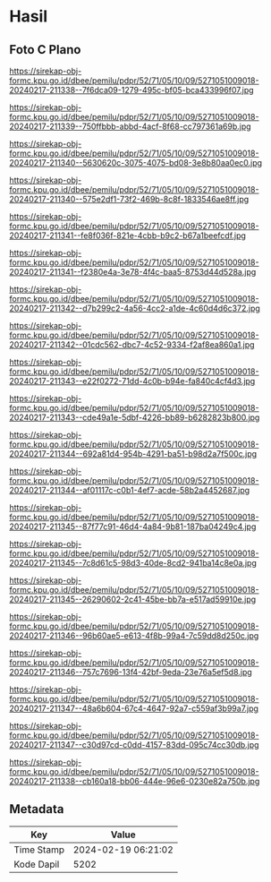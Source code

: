 # Hasil

## Foto C Plano

https://sirekap-obj-formc.kpu.go.id/dbee/pemilu/pdpr/52/71/05/10/09/5271051009018-20240217-211338--7f6dca09-1279-495c-bf05-bca433996f07.jpg

https://sirekap-obj-formc.kpu.go.id/dbee/pemilu/pdpr/52/71/05/10/09/5271051009018-20240217-211339--750ffbbb-abbd-4acf-8f68-cc797361a69b.jpg

https://sirekap-obj-formc.kpu.go.id/dbee/pemilu/pdpr/52/71/05/10/09/5271051009018-20240217-211340--5630620c-3075-4075-bd08-3e8b80aa0ec0.jpg

https://sirekap-obj-formc.kpu.go.id/dbee/pemilu/pdpr/52/71/05/10/09/5271051009018-20240217-211340--575e2df1-73f2-469b-8c8f-1833546ae8ff.jpg

https://sirekap-obj-formc.kpu.go.id/dbee/pemilu/pdpr/52/71/05/10/09/5271051009018-20240217-211341--fe8f036f-821e-4cbb-b9c2-b67a1beefcdf.jpg

https://sirekap-obj-formc.kpu.go.id/dbee/pemilu/pdpr/52/71/05/10/09/5271051009018-20240217-211341--f2380e4a-3e78-4f4c-baa5-8753d44d528a.jpg

https://sirekap-obj-formc.kpu.go.id/dbee/pemilu/pdpr/52/71/05/10/09/5271051009018-20240217-211342--d7b299c2-4a56-4cc2-a1de-4c60d4d6c372.jpg

https://sirekap-obj-formc.kpu.go.id/dbee/pemilu/pdpr/52/71/05/10/09/5271051009018-20240217-211342--01cdc562-dbc7-4c52-9334-f2af8ea860a1.jpg

https://sirekap-obj-formc.kpu.go.id/dbee/pemilu/pdpr/52/71/05/10/09/5271051009018-20240217-211343--e22f0272-71dd-4c0b-b94e-fa840c4cf4d3.jpg

https://sirekap-obj-formc.kpu.go.id/dbee/pemilu/pdpr/52/71/05/10/09/5271051009018-20240217-211343--cde49a1e-5dbf-4226-bb89-b6282823b800.jpg

https://sirekap-obj-formc.kpu.go.id/dbee/pemilu/pdpr/52/71/05/10/09/5271051009018-20240217-211344--692a81d4-954b-4291-ba51-b98d2a7f500c.jpg

https://sirekap-obj-formc.kpu.go.id/dbee/pemilu/pdpr/52/71/05/10/09/5271051009018-20240217-211344--af01117c-c0b1-4ef7-acde-58b2a4452687.jpg

https://sirekap-obj-formc.kpu.go.id/dbee/pemilu/pdpr/52/71/05/10/09/5271051009018-20240217-211345--87f77c91-46d4-4a84-9b81-187ba04249c4.jpg

https://sirekap-obj-formc.kpu.go.id/dbee/pemilu/pdpr/52/71/05/10/09/5271051009018-20240217-211345--7c8d61c5-98d3-40de-8cd2-941ba14c8e0a.jpg

https://sirekap-obj-formc.kpu.go.id/dbee/pemilu/pdpr/52/71/05/10/09/5271051009018-20240217-211345--26290602-2c41-45be-bb7a-e517ad59910e.jpg

https://sirekap-obj-formc.kpu.go.id/dbee/pemilu/pdpr/52/71/05/10/09/5271051009018-20240217-211346--96b60ae5-e613-4f8b-99a4-7c59dd8d250c.jpg

https://sirekap-obj-formc.kpu.go.id/dbee/pemilu/pdpr/52/71/05/10/09/5271051009018-20240217-211346--757c7696-13f4-42bf-9eda-23e76a5ef5d8.jpg

https://sirekap-obj-formc.kpu.go.id/dbee/pemilu/pdpr/52/71/05/10/09/5271051009018-20240217-211347--48a6b604-67c4-4647-92a7-c559af3b99a7.jpg

https://sirekap-obj-formc.kpu.go.id/dbee/pemilu/pdpr/52/71/05/10/09/5271051009018-20240217-211347--c30d97cd-c0dd-4157-83dd-095c74cc30db.jpg

https://sirekap-obj-formc.kpu.go.id/dbee/pemilu/pdpr/52/71/05/10/09/5271051009018-20240217-211338--cb160a18-bb06-444e-96e6-0230e82a750b.jpg


## Metadata

| Key        | Value               |
| ---------- | ------------------- |
| Time Stamp | 2024-02-19 06:21:02 |
| Kode Dapil | 5202                |



